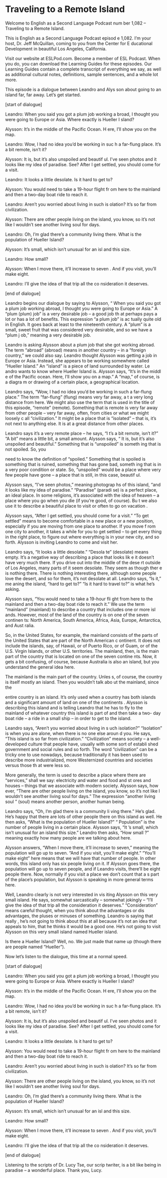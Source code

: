# Traveling to a Remote Island

Welcome to English as a Second Language Podcast num ber 1,082 – Traveling to a Remote Island.

This is English as a Second Language Podcast episod e 1,082. I’m your host, Dr. Jeff McQuillan, coming to you from the Center for E ducational Development in beautiful Los Angeles, California.

Visit our website at ESLPod.com. Become a member of  ESL Podcast. When you do, you can download the Learning Guides for these episodes. Our Learning Guides contain a complete transcript of everything we say, as well as additional cultural notes, definitions, sample sentences, and a whole lot more.

This episode is a dialogue between Leandro and Alys son about going to an island far, far away. Let’s get started.

[start of dialogue]

Leandro: When you said you got a plum job working a broad, I thought you were going to Europe or Asia. Where exactly is Hueller I sland?

Alysson: It’s in the middle of the Pacific Ocean. H ere, I’ll show you on the map.

Leandro: Wow, I had no idea you’d be working in suc h a far-flung place. It’s a bit remote, isn’t it?

Alysson: It is, but it’s also unspoiled and beautif ul. I’ve seen photos and it looks like my idea of paradise. See? After I get settled,  you should come for a visit.

Leandro: It looks a little desolate. Is it hard to get to?

Alysson: You would need to take a 19-hour flight fr om here to the mainland and then a two-day boat ride to reach it.

Leandro: Aren’t you worried about living in such is olation? It’s so far from civilization.

Alysson: There are other people living on the island, you know, so it’s not like I wouldn’t see another living soul for days.

Leandro: Oh, I’m glad there’s a community living there. What is the population of Hueller Island?

Alysson: It’s small, which isn’t unusual for an isl and this size.

Leandro: How small?

Alysson: When I move there, it’ll increase to seven . And if you visit, you’ll make eight.

Leandro: I’ll give the idea of that trip all the co nsideration it deserves.

[end of dialogue]

Leandro begins our dialogue by saying to Alysson, “ When you said you got a plum job working abroad, I thought you were going to Europe or Asia.” A “plum (plum) job” is a very desirable job – a good job th at perhaps pays a lot or has a lot of benefits. This expression “a plum job” is ac tually quite old in English. It goes back at least to the nineteenth century. A “plum” is a small, sweet fruit that was considered very desirable, and so we have a “plum j ob,” meaning a very desirable job.

Leandro is asking Alysson about a plum job that she  got working abroad. The term “abroad” (abroad) means in another country – in a “foreign country,” we could also say. Leandro thought Alysson was getting  a job in Europe or Asia. Instead, she appears to be working somewhere called  “Hueller Island.” An “island” is a piece of land surrounded by water. Le andro wants to know where Hueller Island is. Alysson says, “It’s in the middl e of the Pacific ocean. Here, I’ll show you on a map.” A “map,” of course, is a diagra m or drawing of a certain place, a geographical location.

Leandro says, “Wow, I had no idea you’d be working in such a far-flung place.” The term “far-flung” (flung) means very far away, a t a very long distance from here. We might also use the term that is used in the title of this episode, “remote” (remote). Something that is remote is very far away  from other people – very far away, often, from cities or what we might loosely c all “civilization.” It might be a place that is “isolated” – that is, it’s not next to anything else. It is at a great distance from other places.

Leandro says it’s a very remote place – he says, “I t’s a bit remote, isn’t it?” “A bit” means a little bit, a small amount. Alysson says, “ It is, but it’s also unspoiled and beautiful.” Something that is “unspoiled” is someth ing that is not spoiled. So, you

need to know the definition of “spoiled.” Something  that is spoiled is something that is ruined, something that has gone bad, someth ing that is in a very poor condition or state. So, “unspoiled” would be a place where very few people have gone – a place that is still, in this case, beautif ul.

Alysson says, “I’ve seen photos,” meaning photograp hs of this island, “and it looks like my idea of paradise.” “Paradise” (paradi se) is a perfect place, an ideal place. In some religions, it’s associated with the idea of heaven – a place where you go when you die (if you’re good, of course). Bu t we also use it to describe a beautiful place to visit or often to go on vacation .

Alysson says, “After I get settled, you should come  for a visit.” “To get settled” means to become comfortable in a new place or a new  position, especially if you are moving from one place to another. If you move f rom one city to another, it takes a while for you to get settled – to get every thing in the right place, to figure out where everything is in your new city, and so forth. Alysson is inviting Leandro to come and visit her.

Leandro says, “It looks a little desolate.” “Desola te” (desolate) means empty. It’s a negative way of describing a place that looks lik e it doesn’t have very much there. If you drive out into the middle of the dese rt outside of Los Angeles, many parts of it seem desolate. They seem as though ther e is nothing there. There is nothing interesting there, although some people love the desert, and so for them, it’s not desolate at all. Leandro says, “Is it,” me aning the island, “hard to get to?” “Is it hard to travel to?” is what he’s asking.

Alysson says, “You would need to take a 19-hour fli ght from here to the mainland and then a two-day boat ride to reach it.” We use the term “mainland” (mainland) to describe a country that includes one or more isl ands. However, most of the land of the country is on one of the seven continen ts: North America, South America, Africa, Asia, Europe, Antarctica, and Aust ralia.

So, in the United States, for example, the mainland  consists of the parts of the United States that are part of the North American c ontinent. It does not include the islands, say, of Hawaii, or of Puerto Rico, or of Guam, or of the U.S. Virgin Islands, or other U.S. territories. The mainland, then, is the main part of the country that is located on one of the seven contine nts. Now, it gets a bit confusing, of course, because Australia is also an island, but you understand the general idea here.

The mainland is the main part of the country. Unles s, of course, the country is itself mostly an island. Then you wouldn’t talk abo ut the mainland, since the

entire country is an island. It’s only used when a country has both islands and a significant amount of land on one of the continents . Alysson is describing this island and is telling Leandro that he has to fly to  the mainland of whatever country this island is part of and then take a two- day boat ride – a ride in a small ship – in order to get to the island.

Leandro says, “Aren’t you worried about living in s uch isolation?” “Isolation” is when you are alone, when there is no one else aroun d you. He says, “This island is so far from civilization.” “Civilization” means society – a well-developed culture that people have, usually with some sort of establi shed government and social rules and so forth. The word “civilization” can be a tricky one to use nowadays, because traditionally it has been used to describe more industrialized, more Westernized countries and societies versus those th at were less so.

More generally, the term is used to describe a place where there are “services,” shall we say: electricity and water and food and st ores and houses – things that we associate with modern society. Alysson says, how ever, “There are other people living on the island, you know, so it’s not like I wouldn’t see another living soul for days.” The expression “another living soul ” (soul) means another person, another human being.

Leandro says, “Oh, I’m glad there is a community li ving there.” He’s glad. He’s happy that there are lots of other people there on this island as well. He then asks, “What is the population of Hueller Island?” “ Population” is the number of people living in a certain place. Alysson says, “It ’s small, which isn’t unusual for an island this size.” Leandro then asks, “How small ?” meaning exactly how many people are we talking about here.

Alysson answers, “When I move there, it’ll increase  to seven,” meaning the population will go up to seven. “And if you visit, you’ll make eight.” “You’ll make eight” here means that we will have that number of people. In other words, this island only has six people living on it. If Alysson  goes there, the population will go up to seven people, and if Leandro visits, there’ll  be eight people there. Now, normally if you visit a place we don’t count that a s part of the place’s population, but Alysson is speaking in more general terms here.

Well, Leandro clearly is not very interested in vis iting Alysson on this very small island. He says, somewhat sarcastically – somewhat jokingly – “I’ll give the idea of that trip all the consideration it deserves.” “Consideration” means careful thought, when you think about the advantages or dis advantages, the pluses or minuses of something. Leandro is saying that really , he’s not going to think about this at all because it’s not an idea that appeals to him, that he thinks it would be a good one. He’s not going to visit Alysson on this very small island named Hueller island.

Is there a Hueller Island? Well, no. We just made that name up (though there are people named “Hueller”).

Now let’s listen to the dialogue, this time at a normal speed.

[start of dialogue]

Leandro: When you said you got a plum job working a broad, I thought you were going to Europe or Asia. Where exactly is Hueller I sland?

Alysson: It’s in the middle of the Pacific Ocean. H ere, I’ll show you on the map.

Leandro: Wow, I had no idea you’d be working in suc h a far-flung place. It’s a bit remote, isn’t it?

Alysson: It is, but it’s also unspoiled and beautif ul. I’ve seen photos and it looks like my idea of paradise. See? After I get settled,  you should come for a visit.

Leandro: It looks a little desolate. Is it hard to get to?

Alysson: You would need to take a 19-hour flight fr om here to the mainland and then a two-day boat ride to reach it.

Leandro: Aren’t you worried about living in such is olation? It’s so far from civilization.

Alysson: There are other people living on the island, you know, so it’s not like I wouldn’t see another living soul for days.

Leandro: Oh, I’m glad there’s a community living there. What is the population of Hueller Island?

Alysson: It’s small, which isn’t unusual for an isl and this size.

Leandro: How small?

Alysson: When I move there, it’ll increase to seven . And if you visit, you’ll make eight.

 Leandro: I’ll give the idea of that trip all the co nsideration it deserves.

[end of dialogue]

Listening to the scripts of Dr. Lucy Tse, our scrip twriter, is a bit like being in paradise – a wonderful place. Thank you, Lucy.



